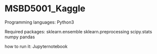 # MSBD5001_Kaggle


Programming languages: Python3


Required packages:
  sklearn.ensemble
  sklearn.preprocessing
  scipy.stats
  numpy
  pandas
  
  
how to run it: Jupyternotebook
